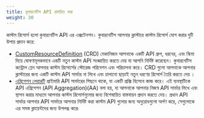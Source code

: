 ```yaml
---
title: কুবারনেটিস API প্রসারিত করা
weight: 30
---
```


কাস্টম রিসোর্স হলো কুবারনেটিস API এর এক্সটেনশন। কুবারনেটিস আপনার ক্লাস্টারে কাস্টম রিসোর্স যোগ করার দুটি উপায় প্রদান করে:

- [CustomResourceDefinition](bn/docs/concepts/extend-kubernetes/api-extension/custom-resources/) (CRD) 
  মেকানিজম আপনাকে একটি API গ্রুপ, ধরনের, এবং স্কিমা দিয়ে ঘোষণামূলকভাবে একটি নতুন কাস্টম API সংজ্ঞায়িত করতে দেয় 
  যা আপনি নির্দিষ্ট করেছেন।
  কুবারনেটিস কন্ট্রোল প্লেন আপনার কাস্টম রিসোর্সের স্টোরেজ পরিবেশন  এবং পরিচালনা করে। CRD গুলো আপনাকে আপনার 
  ক্লাস্টারের জন্য একটি কাস্টম API সার্ভার না লিখে এবং চালানো ছাড়াই নতুন ধরণের রিসোর্স তৈরি করতে দেয় ।
- [এগ্রিগেশন লেয়ারটি](bn/docs/concepts/extend-kubernetes/api-extension/apiserver-aggregation/) 
  প্রাইমারি API সার্ভারের পিছনে থাকে, যা একটি প্রক্সি হিসেবে কাজ করে।
  এই ব্যবস্থাটিকে API এগ্রিগেশন (API Aggregation)(AA) বলা হয়, যা আপনাকে আপনার 
  নিজস্ব API সার্ভার লিখে এবং স্থাপন করার মাধ্যমে আপনার কাস্টম রিসোর্সগুলোর জন্য 
  বিশেষায়িত বাস্তবায়ন প্রদান করতে দেয়।
  প্রধান API সার্ভার আপনার API সার্ভারে আপনার নির্দিষ্ট করা কাস্টম API গুলোর জন্য অনুরোধগুলো অর্পণ করে, 
  সেগুলোকে এর সমস্ত ক্লায়েন্টদের জন্য উপলব্ধ করে৷
